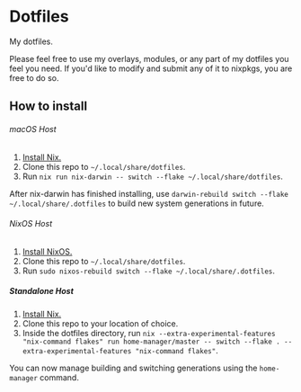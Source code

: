 # Dotfiles

My dotfiles.

Please feel free to use my overlays, modules, or any part of my dotfiles you feel you need. If you'd like to modify and submit any of it to nixpkgs, you are free to do so.

## How to install

###### macOS Host

1. [Install Nix.](https://nixos.org/download.html)
2. Clone this repo to `~/.local/share/dotfiles`.
3. Run `nix run nix-darwin -- switch --flake ~/.local/share/dotfiles`.

After nix-darwin has finished installing, use `darwin-rebuild switch --flake ~/.local/share/.dotfiles` to build new system generations in future.

###### NixOS Host

1. [Install NixOS.](https://nixos.org/download.html)
2. Clone this repo to `~/.local/share/dotfiles`.
3. Run `sudo nixos-rebuild switch --flake ~/.local/share/.dotfiles`.

##### Standalone Host

1. [Install Nix.]()
2. Clone this repo to your location of choice.
3. Inside the dotfiles directory, run `nix --extra-experimental-features "nix-command flakes" run home-manager/master -- switch --flake . --extra-experimental-features "nix-command flakes"`.

You can now manage building and switching generations using the `home-manager` command.
